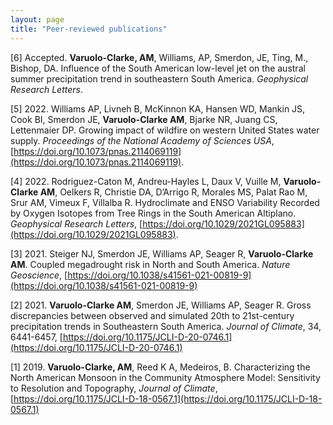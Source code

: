 ```yaml
---
layout: page
title: "Peer-reviewed publications"
---
```


[6] Accepted. **Varuolo-Clarke, AM**, Williams, AP, Smerdon, JE, Ting, M., Bishop, DA. Influence of the South American low-level jet on the austral summer precipitation trend in southeastern South America. *Geophysical Research Letters*.

[5] 2022. Williams AP, Livneh B, McKinnon KA, Hansen WD, Mankin JS, Cook BI, Smerdon JE, **Varuolo-Clarke AM**, Bjarke NR, Juang CS, Lettenmaier DP. Growing impact of wildfire on western United States water supply. *Proceedings of the National Academy of Sciences USA*, [https://doi.org/10.1073/pnas.2114069119](https://doi.org/10.1073/pnas.2114069119).   

[4] 2022. Rodriguez-Caton M, Andreu-Hayles L, Daux V, Vuille M, **Varuolo-Clarke AM**, Oelkers R, Christie DA, D’Arrigo R, Morales MS, Palat Rao M, Srur AM, Vimeux F, Villalba R. Hydroclimate and ENSO Variability Recorded by Oxygen Isotopes from Tree Rings in the South American Altiplano. *Geophysical Research Letters*, [https://doi.org/10.1029/2021GL095883](https://doi.org/10.1029/2021GL095883).

[3] 2021. Steiger NJ, Smerdon JE, Williams AP, Seager R, **Varuolo-Clarke AM**. Coupled megadrought risk in North and South America. *Nature Geoscience*, [https://doi.org/10.1038/s41561-021-00819-9](https://doi.org/10.1038/s41561-021-00819-9)

[2] 2021. **Varuolo-Clarke AM**, Smerdon JE, Williams AP, Seager R. Gross discrepancies 
between observed and simulated 20th to 21st-century precipitation trends in Southeastern 
South America. *Journal of Climate*, 34, 6441-6457, [https://doi.org/10.1175/JCLI-D-20-0746.1](https://doi.org/10.1175/JCLI-D-20-0746.1)

[1] 2019. **Varuolo-Clarke, AM**, Reed K A, Medeiros, B. Characterizing the North American Monsoon in the Community Atmosphere Model: Sensitivity to Resolution and Topography, *Journal of Climate*, [https://doi.org/10.1175/JCLI-D-18-0567.1](https://doi.org/10.1175/JCLI-D-18-0567.1)

